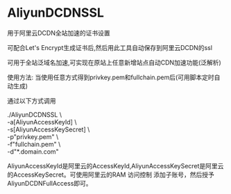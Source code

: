 # AliyunDCDNSSL

用于阿里云DCDN全站加速的证书设置

可配合Let's Encrypt生成证书后,然后用此工具自动保存到阿里云DCDN的ssl

可用于全站泛域名加速,可实现在原站上任意新增站点自动CDN加速功能(泛解析)


使用方法:
当使用任意方式得到privkey.pem和fullchain.pem后(可用脚本定时自动生成)

通过以下方式调用

./AliyunDCDNSSL             \\\
-a[AliyunAccessKeyId]       \\\
-s[AliyunAccessKeySecret]   \\\
-p"privkey.pem"             \\\
-f"fullchain.pem"           \\\
-d"*.domain.com"


AliyunAccessKeyId是阿里云的AccessKeyId,AliyunAccessKeySecret是阿里云的AccessKeySecret。可使用阿里云的RAM 访问控制 添加子账号，然后授予AliyunDCDNFullAccess即可。




